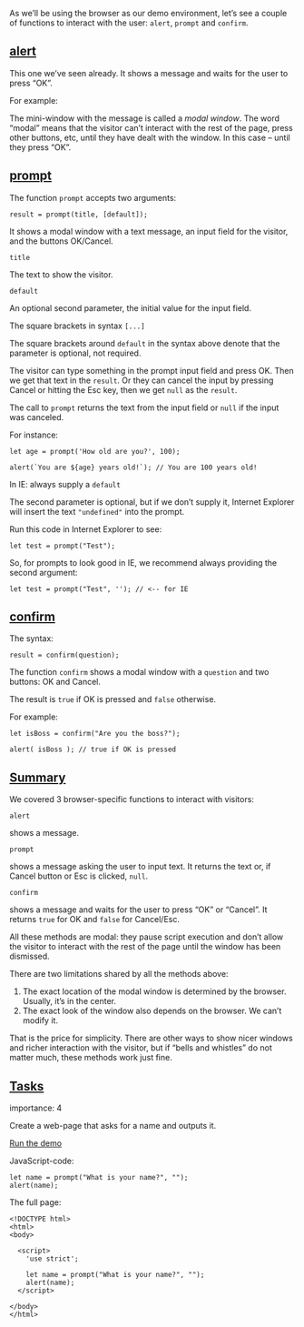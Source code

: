 As we’ll be using the browser as our demo environment, let’s see a couple of functions to interact with the user: `alert`, `prompt` and `confirm`.

## [alert](https://javascript.info/alert-prompt-confirm#alert)

This one we’ve seen already. It shows a message and waits for the user to press “OK”.

For example:

The mini-window with the message is called a _modal window_. The word “modal” means that the visitor can’t interact with the rest of the page, press other buttons, etc, until they have dealt with the window. In this case – until they press “OK”.

## [prompt](https://javascript.info/alert-prompt-confirm#prompt)

The function `prompt` accepts two arguments:

```
result = prompt(title, [default]);
```

It shows a modal window with a text message, an input field for the visitor, and the buttons OK/Cancel.

`title`

The text to show the visitor.

`default`

An optional second parameter, the initial value for the input field.

The square brackets in syntax `[...]`

The square brackets around `default` in the syntax above denote that the parameter is optional, not required.

The visitor can type something in the prompt input field and press OK. Then we get that text in the `result`. Or they can cancel the input by pressing Cancel or hitting the Esc key, then we get `null` as the `result`.

The call to `prompt` returns the text from the input field or `null` if the input was canceled.

For instance:

```
let age = prompt('How old are you?', 100);

alert(`You are ${age} years old!`); // You are 100 years old!
```

In IE: always supply a `default`

The second parameter is optional, but if we don’t supply it, Internet Explorer will insert the text `"undefined"` into the prompt.

Run this code in Internet Explorer to see:

```
let test = prompt("Test");
```

So, for prompts to look good in IE, we recommend always providing the second argument:

```
let test = prompt("Test", ''); // <-- for IE
```

## [confirm](https://javascript.info/alert-prompt-confirm#confirm)

The syntax:

```
result = confirm(question);
```

The function `confirm` shows a modal window with a `question` and two buttons: OK and Cancel.

The result is `true` if OK is pressed and `false` otherwise.

For example:

```
let isBoss = confirm("Are you the boss?");

alert( isBoss ); // true if OK is pressed
```

## [Summary](https://javascript.info/alert-prompt-confirm#summary)

We covered 3 browser-specific functions to interact with visitors:

`alert`

shows a message.

`prompt`

shows a message asking the user to input text. It returns the text or, if Cancel button or Esc is clicked, `null`.

`confirm`

shows a message and waits for the user to press “OK” or “Cancel”. It returns `true` for OK and `false` for Cancel/Esc.

All these methods are modal: they pause script execution and don’t allow the visitor to interact with the rest of the page until the window has been dismissed.

There are two limitations shared by all the methods above:

1.  The exact location of the modal window is determined by the browser. Usually, it’s in the center.
2.  The exact look of the window also depends on the browser. We can’t modify it.

That is the price for simplicity. There are other ways to show nicer windows and richer interaction with the visitor, but if “bells and whistles” do not matter much, these methods work just fine.

## [Tasks](https://javascript.info/alert-prompt-confirm#tasks)

importance: 4

Create a web-page that asks for a name and outputs it.

[Run the demo](https://javascript.info/alert-prompt-confirm#)

JavaScript-code:

```
let name = prompt("What is your name?", "");
alert(name);
```

The full page:

```
<!DOCTYPE html>
<html>
<body>

  <script>
    'use strict';

    let name = prompt("What is your name?", "");
    alert(name);
  </script>

</body>
</html>
```